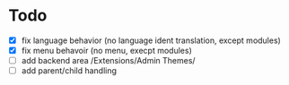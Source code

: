 # Todo
- [x] fix language behavior (no language ident translation, except modules) 
- [x] fix menu behavoir (no menu, execpt modules)
- [ ] add backend area /Extensions/Admin Themes/
- [ ] add parent/child handling
